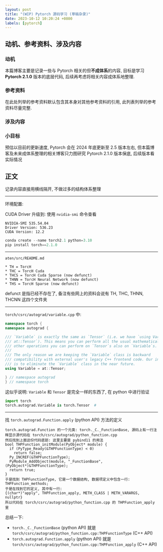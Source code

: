 ```yaml
---
layout: post
title: "(WIP) Pytorch 源码学习 (草稿杂录)"
date: 2023-10-12 10:20:24 +0800
labels: [pytorch]
---
```


## 动机、参考资料、涉及内容

### 动机

本篇博客主要是记录一些与 Pytorch 相关的但**不成体系**的内容, 目标是学习 **Pytorch 2.1.0** 版本的底层代码, 后续再考虑将相关内容成体系地整理.

### 参考资料

在此处列举的参考资料默认包含其本身对其他参考资料的引用, 此列表列举的参考资料尽量完整.

### 涉及内容



### 小目标

预估以目前的更新速度, Pytorch 会在 2024 年底更新至 2.5 版本左右, 但本篇博客及未来成体系整理的相关博客只力图研究 Pytorch 2.1.0 版本保底, 后续版本看实际情况


## 正文

记录内容直接用横线隔开, 不做过多的结构体系整理

<hr/>

环境配置: 

CUDA Driver 升级到: 使用 `nvidia-smi` 命令查看

```
NVIDIA-SMI 535.54.04
Driver Version: 536.23
CUDA Version: 12.2
```

```python
conda create --name torch2.1 python=3.10
pip install torch==2.1.0
```

<hr/>

`aten/src/README.md`

```
* TH = TorcH
* THC = TorcH Cuda
* THCS = TorcH Cuda Sparse (now defunct)
* THNN = TorcH Neural Network (now defunct)
* THS = TorcH Sparse (now defunct)
```

defunct 是指已经不存在了, 备注有些网上的资料会说有 TH, THC, THNN, THCNN 这四个文件夹

<hr/>

`torch/csrc/autograd/variable.cpp` 中:

```cpp
namespace torch {
namespace autograd {

/// `Variable` is exactly the same as `Tensor` (i.e. we have `using Variable =
/// at::Tensor`). This means you can perform all the usual mathematical and
/// other operations you can perform on `Tensor`s also on `Variable`s.
///
/// The only reason we are keeping the `Variable` class is backward
/// compatibility with external user's legacy C++ frontend code. Our intention
/// is to eliminate the `Variable` class in the near future.
using Variable = at::Tensor;

} // namespace autograd
} // namespace torch
```

这似乎说明: `Variable` 和 `Tensor` 是完全一样的东西了, 在 python 中进行验证

```python
import torch
torch.autograd.Variable is torch.Tensor  # 
```

<hr/>

找 `torch.autograd.Function.apply` (python API) 方法的定义

```
torch.autograd.Function 的一个元类: torch._C._FunctionBase, 源码上有一行注释显示源代码在 torch/csrc/autograd/python_function.cpp
然后找到上面这份代码底部: 这里主要是 pybind11 的用法
bool THPFunction_initModule(PyObject* module) {
  if (PyType_Ready(&THPFunctionType) < 0)
    return false;
  Py_INCREF(&THPFunctionType);
  PyModule_AddObject(module, "_FunctionBase", (PyObject*)&THPFunctionType);
  return true;
}
于是找到 THPFunctionType, 它是一个数据结构, 数据项定义中包含一行:
THPFunction_methods;
于是在找到它的定义, 其中有一行:
{(char*)"apply", THPFunction_apply, METH_CLASS | METH_VARARGS, nullptr}
所以代码在 torch/csrc/autograd/python_function.cpp 的 THPFunction_apply 里
```

总结一下:

- `torch._C._FunctionBase` (python API) 就是 `torch/csrc/autograd/python_function.cpp:THPFunctionType` (C++ API)
- `torch.autograd.Function.apply` (python API) 就是 `torch/csrc/autograd/python_function.cpp:THPFunction_apply` (C++ API)